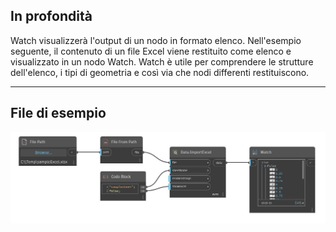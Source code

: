 ## In profondità
Watch visualizzerà l'output di un nodo in formato elenco. Nell'esempio seguente, il contenuto di un file Excel viene restituito come elenco e visualizzato in un nodo Watch. Watch è utile per comprendere le strutture dell'elenco, i tipi di geometria e così via che nodi differenti restituiscono.
___
## File di esempio

![Watch](./CoreNodeModels.Watch_img.jpg)

